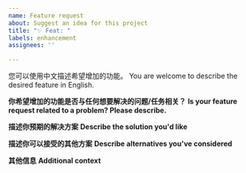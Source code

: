 ```yaml
---
name: Feature request
about: Suggest an idea for this project
title: "✨ Feat: "
labels: enhancement
assignees: ''

---
```


您可以使用中文描述希望增加的功能。
You are welcome to describe the desired feature in English.

**你希望增加的功能是否与任何想要解决的问题/任务相关？**
**Is your feature request related to a problem? Please describe.**

**描述你预期的解决方案**
**Describe the solution you'd like**

**描述你可以接受的其他方案**
**Describe alternatives you've considered**

**其他信息**
**Additional context**
